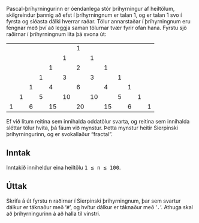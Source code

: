 
<p>Pascal-þríhyrningurinn er óendanlega stór þríhyrningur af heiltölum, skilgreindur þannig að efst í þríhyrningnum er talan 1, og er talan 1 svo í fyrsta og síðasta dálki hverrar raðar. Tölur annarstaðar í þríhyrningnum eru fengnar með því að leggja saman tölurnar tvær fyrir ofan hana. Fyrstu sjö raðirnar í þríhyrningnum líta þá svona út:</p>

<table class="pascal">
    <tr><td></td><td></td><td></td><td></td><td></td><td></td><td class="odd">1</td><td></td><td></td><td></td><td></td><td></td><td></td></tr>
    <tr><td></td><td></td><td></td><td></td><td></td><td class="odd">1</td><td></td><td class="odd">1</td><td></td><td></td><td></td><td></td><td></td></tr>
    <tr><td></td><td></td><td></td><td></td><td class="odd">1</td><td></td><td>2</td><td></td><td class="odd">1</td><td></td><td></td><td></td><td></td></tr>
    <tr><td></td><td></td><td></td><td class="odd">1</td><td></td><td class="odd">3</td><td></td><td class="odd">3</td><td></td><td class="odd">1</td><td></td><td></td><td></td></tr>
    <tr><td></td><td></td><td class="odd">1</td><td></td><td>4</td><td></td><td>6</td><td></td><td>4</td><td></td><td class="odd">1</td><td></td><td></td></tr>
    <tr><td></td><td class="odd">1</td><td></td><td class="odd">5</td><td></td><td>10</td><td></td><td>10</td><td></td><td class="odd">5</td><td></td><td class="odd">1</td><td></td></tr>
    <tr><td class="odd">1</td><td></td><td>6</td><td></td><td class="odd">15</td><td></td><td>20</td><td></td><td class="odd">15</td><td></td><td>6</td><td></td><td class="odd">1</td></tr>
</table>

<p>Ef við litum reitina sem innihalda oddatölur svarta, og reitina sem innihalda sléttar tölur hvíta, þá fáum við mynstur. Þetta mynstur heitir Sierpinski þríhyrningurinn, og er svokallaður &ldquo;fractal&rdquo;.</p>

<h2>Inntak</h2>

<p>Inntakið inniheldur eina heiltölu <tt>1 &leq; n &leq; 100</tt>.</p>

<h2>Úttak</h2>

<p>Skrifa á út fyrstu <tt>n</tt> raðirnar í Sierpinski þríhyrningnum, þar sem svartur dálkur er táknaður með &lsquo;<tt>#</tt>&rsquo;, og hvítur dálkur er táknaður með &lsquo;<tt>.</tt>&rsquo;. Athuga skal að þríhyrningurinn á að halla til vinstri.</p>

